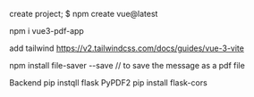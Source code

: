 create project; $ npm create vue@latest


npm i vue3-pdf-app

add tailwind
https://v2.tailwindcss.com/docs/guides/vue-3-vite

npm install file-saver --save  // to save the message as a pdf file


Backend
pip instqll flask PyPDF2
pip install flask-cors

